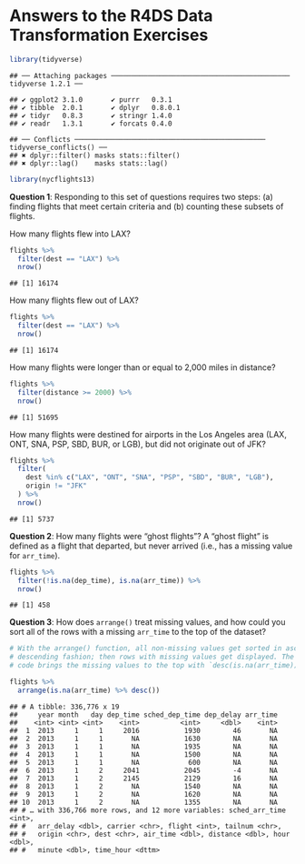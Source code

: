 Answers to the R4DS Data Transformation Exercises
================

``` r
library(tidyverse)
```

    ## ── Attaching packages ──────────────────────────────────────────── tidyverse 1.2.1 ──

    ## ✔ ggplot2 3.1.0       ✔ purrr   0.3.1  
    ## ✔ tibble  2.0.1       ✔ dplyr   0.8.0.1
    ## ✔ tidyr   0.8.3       ✔ stringr 1.4.0  
    ## ✔ readr   1.3.1       ✔ forcats 0.4.0

    ## ── Conflicts ─────────────────────────────────────────────── tidyverse_conflicts() ──
    ## ✖ dplyr::filter() masks stats::filter()
    ## ✖ dplyr::lag()    masks stats::lag()

``` r
library(nycflights13)
```

**Question 1**: Responding to this set of questions requires two steps:
(a) finding flights that meet certain criteria and (b) counting these
subsets of flights.

How many flights flew into LAX?

``` r
flights %>% 
  filter(dest == "LAX") %>% 
  nrow()
```

    ## [1] 16174

How many flights flew out of LAX?

``` r
flights %>% 
  filter(dest == "LAX") %>% 
  nrow()
```

    ## [1] 16174

How many flights were longer than or equal to 2,000 miles in distance?

``` r
flights %>% 
  filter(distance >= 2000) %>% 
  nrow()
```

    ## [1] 51695

How many flights were destined for airports in the Los Angeles area
(LAX, ONT, SNA, PSP, SBD, BUR, or LGB), but did not originate out of
JFK?

``` r
flights %>% 
  filter(
    dest %in% c("LAX", "ONT", "SNA", "PSP", "SBD", "BUR", "LGB"), 
    origin != "JFK"
  ) %>% 
  nrow()
```

    ## [1] 5737

**Question 2**: How many flights were “ghost flights”? A “ghost flight”
is defined as a flight that departed, but never arrived (i.e., has a
missing value for `arr_time`).

``` r
flights %>% 
  filter(!is.na(dep_time), is.na(arr_time)) %>% 
  nrow()
```

    ## [1] 458

**Question 3**: How does `arrange()` treat missing values, and how could
you sort all of the rows with a missing `arr_time` to the top of the
dataset?

``` r
# With the arrange() function, all non-missing values get sorted in ascending or
# descending fashion; then rows with missing values get displayed. The following
# code brings the missing values to the top with `desc(is.na(arr_time))`:

flights %>% 
  arrange(is.na(arr_time) %>% desc())
```

    ## # A tibble: 336,776 x 19
    ##     year month   day dep_time sched_dep_time dep_delay arr_time
    ##    <int> <int> <int>    <int>          <int>     <dbl>    <int>
    ##  1  2013     1     1     2016           1930        46       NA
    ##  2  2013     1     1       NA           1630        NA       NA
    ##  3  2013     1     1       NA           1935        NA       NA
    ##  4  2013     1     1       NA           1500        NA       NA
    ##  5  2013     1     1       NA            600        NA       NA
    ##  6  2013     1     2     2041           2045        -4       NA
    ##  7  2013     1     2     2145           2129        16       NA
    ##  8  2013     1     2       NA           1540        NA       NA
    ##  9  2013     1     2       NA           1620        NA       NA
    ## 10  2013     1     2       NA           1355        NA       NA
    ## # … with 336,766 more rows, and 12 more variables: sched_arr_time <int>,
    ## #   arr_delay <dbl>, carrier <chr>, flight <int>, tailnum <chr>,
    ## #   origin <chr>, dest <chr>, air_time <dbl>, distance <dbl>, hour <dbl>,
    ## #   minute <dbl>, time_hour <dttm>
